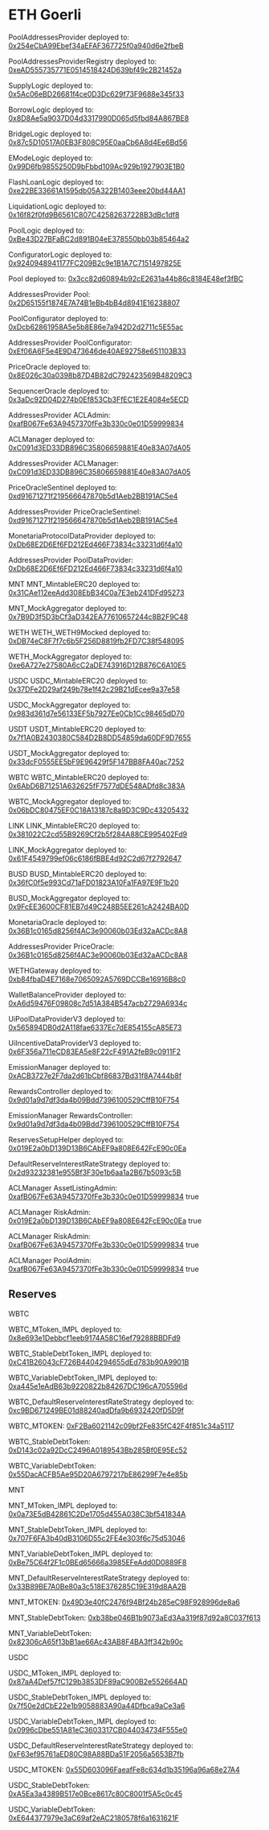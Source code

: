 # ETH Goerli

PoolAddressesProvider deployed to: [0x254eCbA99Ebef34aEFAF367725f0a940d6e2fbeB](https://goerli.etherscan.io/address/0x254eCbA99Ebef34aEFAF367725f0a940d6e2fbeB)

PoolAddressesProviderRegistry deployed to: [0xeAD555735771E0514518424D639bf49c2B21452a](https://goerli.etherscan.io/address/0xeAD555735771E0514518424D639bf49c2B21452a)

SupplyLogic deployed to: [0x5Ac06eBD26681f4ce0D3Dc629f73F9688e345f33](https://goerli.etherscan.io/address/0x5Ac06eBD26681f4ce0D3Dc629f73F9688e345f33)

BorrowLogic deployed to: [0x8D8Ae5a9037D04d3317990D065d5fbd84A867BE8](https://goerli.etherscan.io/address/0x8D8Ae5a9037D04d3317990D065d5fbd84A867BE8)

BridgeLogic deployed to: [0x87c5D10517A0EB3F808C95E0aaCb6A8d4Ee6Bd56](https://goerli.etherscan.io/address/0x87c5D10517A0EB3F808C95E0aaCb6A8d4Ee6Bd56)

EModeLogic deployed to: [0x99D6fb9855250D9bFbbd109Ac929b1927903E1B0](https://goerli.etherscan.io/address/0x99D6fb9855250D9bFbbd109Ac929b1927903E1B0)

FlashLoanLogic deployed to: [0xe22BE33661A1595db05A322B1403eee20bd44AA1](https://goerli.etherscan.io/address/0xe22BE33661A1595db05A322B1403eee20bd44AA1)

LiquidationLogic deployed to: [0x16f82f0fd9B6561C807C42582637228B3dBc1df8](https://goerli.etherscan.io/address/0x16f82f0fd9B6561C807C42582637228B3dBc1df8)

PoolLogic deployed to: [0xBe43D27BFaBC2d891B04eE378550bb03b85464a2](https://goerli.etherscan.io/address/0xBe43D27BFaBC2d891B04eE378550bb03b85464a2)

ConfiguratorLogic deployed to: [0x9240948941177FC209B2c9e1B1A7C7151497825E](https://goerli.etherscan.io/address/0x9240948941177FC209B2c9e1B1A7C7151497825E)

Pool deployed to: [0x3cc82d60894b92cE2631a44b86c8184E48ef3fBC](https://goerli.etherscan.io/address/0x3cc82d60894b92cE2631a44b86c8184E48ef3fBC)

AddressesProvider Pool:  [0x2D65155f1874E7A74B1eBb4bB4d8941E16238807](https://goerli.etherscan.io/address/0x2D65155f1874E7A74B1eBb4bB4d8941E16238807)

PoolConfigurator deployed to: [0xDcb62861958A5e5b8E86e7a942D2d2711c5E55ac](https://goerli.etherscan.io/address/0xDcb62861958A5e5b8E86e7a942D2d2711c5E55ac)

AddressesProvider PoolConfigurator:  [0xEf06A6F5e4E9D473646de40AE92758e651103B33](https://goerli.etherscan.io/address/0xEf06A6F5e4E9D473646de40AE92758e651103B33)

PriceOracle deployed to: [0x8E026c30a0398b87D4B82dC792423569B48209C3](https://goerli.etherscan.io/address/0x8E026c30a0398b87D4B82dC792423569B48209C3)

SequencerOracle deployed to: [0x3aDc92D04D274b0Ef853Cb3FfEC1E2E4084e5ECD](https://goerli.etherscan.io/address/0x3aDc92D04D274b0Ef853Cb3FfEC1E2E4084e5ECD)

AddressesProvider ACLAdmin:  [0xafB067Fe63A9457370fFe3b330c0e01D59999834](https://goerli.etherscan.io/address/0xafB067Fe63A9457370fFe3b330c0e01D59999834)

ACLManager deployed to: [0xC091d3ED33DB896C35806659881E40e83A07dA05](https://goerli.etherscan.io/address/0xC091d3ED33DB896C35806659881E40e83A07dA05)

AddressesProvider ACLManager:  [0xC091d3ED33DB896C35806659881E40e83A07dA05](https://goerli.etherscan.io/address/0xC091d3ED33DB896C35806659881E40e83A07dA05)

PriceOracleSentinel deployed to: [0xd91671271f219566647870b5d1Aeb2BB191AC5e4](https://goerli.etherscan.io/address/0xd91671271f219566647870b5d1Aeb2BB191AC5e4)

AddressesProvider PriceOracleSentinel:  [0xd91671271f219566647870b5d1Aeb2BB191AC5e4](https://goerli.etherscan.io/address/0xd91671271f219566647870b5d1Aeb2BB191AC5e4)

MonetariaProtocolDataProvider deployed to: [0xDb68E2D6Ef6FD212Ed466F73834c33231d6f4a10](https://goerli.etherscan.io/address/0xDb68E2D6Ef6FD212Ed466F73834c33231d6f4a10)

AddressesProvider PoolDataProvider:  [0xDb68E2D6Ef6FD212Ed466F73834c33231d6f4a10](https://goerli.etherscan.io/address/0xDb68E2D6Ef6FD212Ed466F73834c33231d6f4a10)

MNT
MNT_MintableERC20 deployed to: [0x31CAe112eeAdd308EbB34C0a7E3eb241DFd95273](https://goerli.etherscan.io/address/0x31CAe112eeAdd308EbB34C0a7E3eb241DFd95273)

MNT_MockAggregator deployed to: [0x7B9D3f5D3bCf3aD342EA77610657244c8B2F9C48](https://goerli.etherscan.io/address/0x7B9D3f5D3bCf3aD342EA77610657244c8B2F9C48)

WETH
WETH_WETH9Mocked deployed to: [0xDB74eC8F7f7c6b5F256D8819fb2FD7C38f548095](https://goerli.etherscan.io/address/0xDB74eC8F7f7c6b5F256D8819fb2FD7C38f548095)

WETH_MockAggregator deployed to: [0xe6A727e27580A6cC2aDE743916D12B876C6A10E5](https://goerli.etherscan.io/address/0xe6A727e27580A6cC2aDE743916D12B876C6A10E5)

USDC
USDC_MintableERC20 deployed to: [0x37DFe2D29af249b78e1f42c29B21dEcee9a37e58](https://goerli.etherscan.io/address/0x37DFe2D29af249b78e1f42c29B21dEcee9a37e58)

USDC_MockAggregator deployed to: [0x983d361d7e56133EF5b7927Ee0Cb1Cc98465dD70](https://goerli.etherscan.io/address/0x983d361d7e56133EF5b7927Ee0Cb1Cc98465dD70)

USDT
USDT_MintableERC20 deployed to: [0x7f1A0B2430380C584D2B8DD54859da60DF9D7655](https://goerli.etherscan.io/address/0x7f1A0B2430380C584D2B8DD54859da60DF9D7655)

USDT_MockAggregator deployed to: [0x33dcF0555EE5bF9E96429f5F147BB8FA40ac7252](https://goerli.etherscan.io/address/0x33dcF0555EE5bF9E96429f5F147BB8FA40ac7252)

WBTC
WBTC_MintableERC20 deployed to: [0x6AbD6B71251A632625fF7577dDE548ADfd8c383A](https://goerli.etherscan.io/address/0x6AbD6B71251A632625fF7577dDE548ADfd8c383A)

WBTC_MockAggregator deployed to: [0x06bDC80475EF0C18A13187c8a9D3C9Dc43205432](https://goerli.etherscan.io/address/0x06bDC80475EF0C18A13187c8a9D3C9Dc43205432)

LINK
LINK_MintableERC20 deployed to: [0x381022C2cd55B9269Cf2b5f284A88CE995402Fd9](https://goerli.etherscan.io/address/0x381022C2cd55B9269Cf2b5f284A88CE995402Fd9)

LINK_MockAggregator deployed to: [0x61F4549799ef06c6186fBBE4d92C2d67f2792647](https://goerli.etherscan.io/address/0x61F4549799ef06c6186fBBE4d92C2d67f2792647)

BUSD
BUSD_MintableERC20 deployed to: [0x36fC0f5e993Cd71aFD01823A10Fa1FA97E9F1b20](https://goerli.etherscan.io/address/0x36fC0f5e993Cd71aFD01823A10Fa1FA97E9F1b20)

BUSD_MockAggregator deployed to: [0x9FcEE3600CF81EB7d49C248B5EE261cA2424BA0D](https://goerli.etherscan.io/address/0x9FcEE3600CF81EB7d49C248B5EE261cA2424BA0D)

MonetariaOracle deployed to: [0x36B1c0165d8256f4AC3e90060b03Ed32aACDc8A8](https://goerli.etherscan.io/address/0x36B1c0165d8256f4AC3e90060b03Ed32aACDc8A8)

AddressesProvider PriceOracle:  [0x36B1c0165d8256f4AC3e90060b03Ed32aACDc8A8](https://goerli.etherscan.io/address/0x36B1c0165d8256f4AC3e90060b03Ed32aACDc8A8)

WETHGateway deployed to: [0xb84fbaD4E7168e7065092A5769DCCBe16916B8c0](https://goerli.etherscan.io/address/0xb84fbaD4E7168e7065092A5769DCCBe16916B8c0)

WalletBalanceProvider deployed to: [0xA6d59476F09808c7d51A384B547acb2729A6934c](https://goerli.etherscan.io/address/0xA6d59476F09808c7d51A384B547acb2729A6934c)

UiPoolDataProviderV3 deployed to: [0x565894DB0d2A118fae6337Ec7dE854155cA85E73](https://goerli.etherscan.io/address/0x565894DB0d2A118fae6337Ec7dE854155cA85E73)

UiIncentiveDataProviderV3 deployed to: [0x6F356a711eCD83EA5e8F22cF491A2feB9c0911F2](https://goerli.etherscan.io/address/0x6F356a711eCD83EA5e8F22cF491A2feB9c0911F2)

EmissionManager deployed to: [0xACB3727e2F7da2d61bCbf86837Bd31f8A7444b8f](https://goerli.etherscan.io/address/0xACB3727e2F7da2d61bCbf86837Bd31f8A7444b8f)

RewardsController deployed to: [0x9d01a9d7df3da4b09Bdd7396100529CffB10F754](https://goerli.etherscan.io/address/0x9d01a9d7df3da4b09Bdd7396100529CffB10F754)

EmissionManager RewardsController:  [0x9d01a9d7df3da4b09Bdd7396100529CffB10F754](https://goerli.etherscan.io/address/0x9d01a9d7df3da4b09Bdd7396100529CffB10F754)

ReservesSetupHelper deployed to: [0x019E2a0bD139D13B6CAbEF9a808E642FcE90c0Ea](https://goerli.etherscan.io/address/0x019E2a0bD139D13B6CAbEF9a808E642FcE90c0Ea)

DefaultReserveInterestRateStrategy deployed to: [0x2d93232381e955Bf3F30e1b6aa1a2B67b5093c5B](https://goerli.etherscan.io/address/0x2d93232381e955Bf3F30e1b6aa1a2B67b5093c5B)

ACLManager AssetListingAdmin:  [0xafB067Fe63A9457370fFe3b330c0e01D59999834](https://goerli.etherscan.io/address/0xafB067Fe63A9457370fFe3b330c0e01D59999834) true

ACLManager RiskAdmin:  [0x019E2a0bD139D13B6CAbEF9a808E642FcE90c0Ea](https://goerli.etherscan.io/address/0x019E2a0bD139D13B6CAbEF9a808E642FcE90c0Ea) true

ACLManager RiskAdmin:  [0xafB067Fe63A9457370fFe3b330c0e01D59999834](https://goerli.etherscan.io/address/0xafB067Fe63A9457370fFe3b330c0e01D59999834) true

ACLManager PoolAdmin:  [0xafB067Fe63A9457370fFe3b330c0e01D59999834](https://goerli.etherscan.io/address/0xafB067Fe63A9457370fFe3b330c0e01D59999834) true

## Reserves

WBTC

WBTC_MToken_IMPL deployed to: [0x8e693e1Debbcf1eeb9174A58C16ef79288BBDFd9](https://goerli.etherscan.io/address/0x8e693e1Debbcf1eeb9174A58C16ef79288BBDFd9)

WBTC_StableDebtToken_IMPL deployed to: [0xC41B26043cF726B4404294655dEd783b90A9901B](https://goerli.etherscan.io/address/0xC41B26043cF726B4404294655dEd783b90A9901B)

WBTC_VariableDebtToken_IMPL deployed to: [0xa445e1eAdB63b9220822b84267DC196cA705596d](https://goerli.etherscan.io/address/0xa445e1eAdB63b9220822b84267DC196cA705596d)

WBTC_DefaultReserveInterestRateStrategy deployed to: [0xc9BD671249BE01d88240adDfa9b6932420fD5D9f](https://goerli.etherscan.io/address/0xc9BD671249BE01d88240adDfa9b6932420fD5D9f)

WBTC_MTOKEN: [0xF2Ba6021142c09bf2Fe835fC42F4f851c34a5117](https://goerli.etherscan.io/address/0xF2Ba6021142c09bf2Fe835fC42F4f851c34a5117)

WBTC_StableDebtToken: [0xD143c02a92DcC2496A0189543Bb285Bf0E95Ec52](https://goerli.etherscan.io/address/0xD143c02a92DcC2496A0189543Bb285Bf0E95Ec52)

WBTC_VariableDebtToken: [0x55DacACFB5Ae95D20A6797217bE86299F7e4e85b](https://goerli.etherscan.io/address/0x55DacACFB5Ae95D20A6797217bE86299F7e4e85b)

MNT

MNT_MToken_IMPL deployed to: [0x0a73E5dB42861C2De1705d455A038C3bf541834A](https://goerli.etherscan.io/address/0x0a73E5dB42861C2De1705d455A038C3bf541834A)

MNT_StableDebtToken_IMPL deployed to: [0x707F6FA3b40dB3106D55c2FE4e303f6c75d53046](https://goerli.etherscan.io/address/0x707F6FA3b40dB3106D55c2FE4e303f6c75d53046)

MNT_VariableDebtToken_IMPL deployed to: [0xBe75C64f2F1c0BEd65666a3985EFeAdd0D0889F8](https://goerli.etherscan.io/address/0xBe75C64f2F1c0BEd65666a3985EFeAdd0D0889F8)

MNT_DefaultReserveInterestRateStrategy deployed to: [0x33B89BE7A0Be80a3c518E376285C19E319d8AA2B](https://goerli.etherscan.io/address/0x33B89BE7A0Be80a3c518E376285C19E319d8AA2B)

MNT_MTOKEN: [0x49D3e40fC2476f94Bf24b285eC98F928996de8a6](https://goerli.etherscan.io/address/0x49D3e40fC2476f94Bf24b285eC98F928996de8a6)

MNT_StableDebtToken: [0xb38be046B1b9073aEd3Aa319f87d92a8C037f613](https://goerli.etherscan.io/address/0xb38be046B1b9073aEd3Aa319f87d92a8C037f613)

MNT_VariableDebtToken: [0x82306cA65f13bB1ae66Ac43AB8F4BA3ff342b90c](https://goerli.etherscan.io/address/0x82306cA65f13bB1ae66Ac43AB8F4BA3ff342b90c)

USDC

USDC_MToken_IMPL deployed to: [0x87aA4Def57fC129b3853DF89aC900B2e552664AD](https://goerli.etherscan.io/address/0x87aA4Def57fC129b3853DF89aC900B2e552664AD)

USDC_StableDebtToken_IMPL deployed to: [0x7f50e2dCbE22e1b9058883A90a44Dfbca9aCe3a6](https://goerli.etherscan.io/address/0x7f50e2dCbE22e1b9058883A90a44Dfbca9aCe3a6)

USDC_VariableDebtToken_IMPL deployed to: [0x0996cDbe551A81eC3603317CB044034734F555e0](https://goerli.etherscan.io/address/0x0996cDbe551A81eC3603317CB044034734F555e0)

USDC_DefaultReserveInterestRateStrategy deployed to: [0xF63ef95761aED80C98A88BDa51F2056a5653B7fb](https://goerli.etherscan.io/address/0xF63ef95761aED80C98A88BDa51F2056a5653B7fb)

USDC_MTOKEN: [0x55D603096FaeafFe8c634d1b35196a96a68e27A4](https://goerli.etherscan.io/address/0x55D603096FaeafFe8c634d1b35196a96a68e27A4)

USDC_StableDebtToken: [0xA5Ea3a4389B517e0Bce8617c80C8001f5A5c0c45](https://goerli.etherscan.io/address/0xA5Ea3a4389B517e0Bce8617c80C8001f5A5c0c45)

USDC_VariableDebtToken: [0xE644377979e3aC69af2eAC2180578f6a1631621F](https://goerli.etherscan.io/address/0xE644377979e3aC69af2eAC2180578f6a1631621F)
